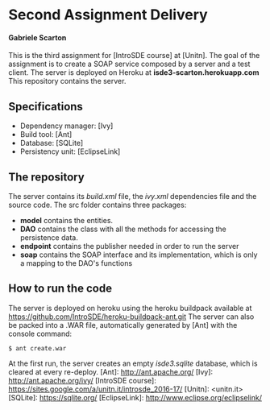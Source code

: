 # Second Assignment Delivery
#### Gabriele Scarton
This is the third assignment for [IntroSDE course] at [Unitn].
The goal of the assignment is to create a SOAP service composed by a server and a test client.
The server is deployed on Heroku at **isde3-scarton.herokuapp.com**
This repository contains the server.
## Specifications
  - Dependency manager: [Ivy]
  - Build tool: [Ant]
  - Database: [SQLite]
  - Persistency unit: [EclipseLink]

##  The repository
The server contains its _build.xml_ file, the _ivy.xml_ dependencies file and the source code.
The src folder contains three packages:
  - **model** contains the entities.
  - **DAO** contains the class with all the methods for accessing the persistence data. 
  - **endpoint** contains the publisher needed in order to run the server
  - **soap** contains the SOAP interface and its implementation, which is only a mapping to the DAO's functions

## How to run the code
The server is deployed on heroku using the heroku buildpack available at https://github.com/IntroSDE/heroku-buildpack-ant.git
The server can also be packed into a .WAR file, automatically generated by [Ant] with the console command:
``` 
$ ant create.war 
```

At the first run, the server creates an empty _isde3.sqlite_ database, which is cleared at every re-deploy.
[Ant]: <http://ant.apache.org/>
[Ivy]: <http://ant.apache.org/ivy/>
[IntroSDE course]: <https://sites.google.com/a/unitn.it/introsde_2016-17/>
[Unitn]: <unitn.it>
[SQLite]: <https://sqlite.org/>
[EclipseLink]: <http://www.eclipse.org/eclipselink/>

